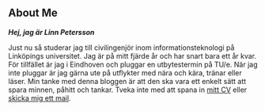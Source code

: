 ## About Me

**_Hej, jag är Linn Petersson_**

Just nu så studerar jag till civilingenjör inom informationsteknologi på Linköpings universitet. Jag är på mitt fjärde år och har snart bara ett år kvar.
För tillfället är jag i Eindhoven och pluggar en utbytestermin på TU/e.
När jag inte pluggar är jag gärna ute på utflykter med nära och kära, tränar eller läser. Min tanke med denna bloggen är att den ska vara ett enkelt sätt att spara minnen, påhitt och tankar. Tveka inte med att spana in [mitt CV](CV.pdf) eller [skicka mig ett mail](mailto:linn@pajp.net).
